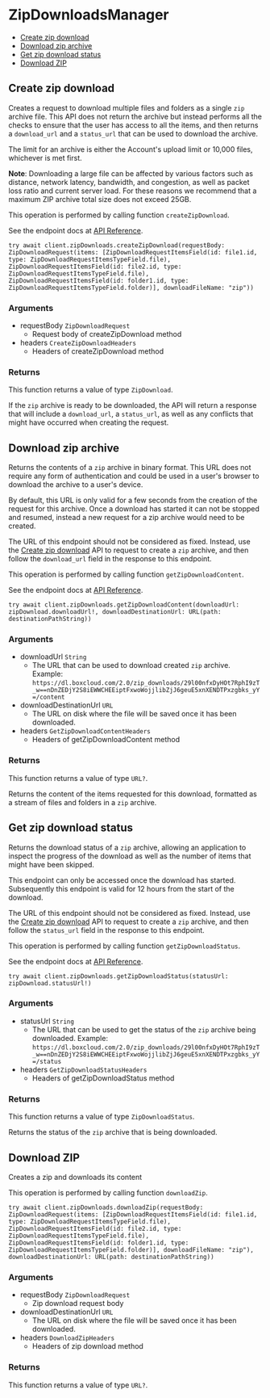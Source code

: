# ZipDownloadsManager


- [Create zip download](#create-zip-download)
- [Download zip archive](#download-zip-archive)
- [Get zip download status](#get-zip-download-status)
- [Download ZIP](#download-zip)

## Create zip download

Creates a request to download multiple files and folders as a single `zip`
archive file. This API does not return the archive but instead performs all
the checks to ensure that the user has access to all the items, and then
returns a `download_url` and a `status_url` that can be used to download the
archive.

The limit for an archive is either the Account's upload limit or
10,000 files, whichever is met first.

**Note**: Downloading a large file can be
affected by various
factors such as distance, network latency,
bandwidth, and congestion, as well as packet loss
ratio and current server load.
For these reasons we recommend that a maximum ZIP archive
total size does not exceed 25GB.

This operation is performed by calling function `createZipDownload`.

See the endpoint docs at
[API Reference](https://developer.box.com/reference/post-zip-downloads/).

<!-- sample post_zip_downloads -->
```
try await client.zipDownloads.createZipDownload(requestBody: ZipDownloadRequest(items: [ZipDownloadRequestItemsField(id: file1.id, type: ZipDownloadRequestItemsTypeField.file), ZipDownloadRequestItemsField(id: file2.id, type: ZipDownloadRequestItemsTypeField.file), ZipDownloadRequestItemsField(id: folder1.id, type: ZipDownloadRequestItemsTypeField.folder)], downloadFileName: "zip"))
```

### Arguments

- requestBody `ZipDownloadRequest`
  - Request body of createZipDownload method
- headers `CreateZipDownloadHeaders`
  - Headers of createZipDownload method


### Returns

This function returns a value of type `ZipDownload`.

If the `zip` archive is ready to be downloaded, the API will return a
response that will include a `download_url`, a `status_url`, as well as
any conflicts that might have occurred when creating the request.


## Download zip archive

Returns the contents of a `zip` archive in binary format. This URL does not
require any form of authentication and could be used in a user's browser to
download the archive to a user's device.

By default, this URL is only valid for a few seconds from the creation of
the request for this archive. Once a download has started it can not be
stopped and resumed, instead a new request for a zip archive would need to
be created.

The URL of this endpoint should not be considered as fixed. Instead, use
the [Create zip download](e://post_zip_downloads) API to request to create a
`zip` archive, and then follow the `download_url` field in the response to
this endpoint.

This operation is performed by calling function `getZipDownloadContent`.

See the endpoint docs at
[API Reference](https://developer.box.com/reference/get-zip-downloads-id-content/).

<!-- sample get_zip_downloads_id_content -->
```
try await client.zipDownloads.getZipDownloadContent(downloadUrl: zipDownload.downloadUrl!, downloadDestinationUrl: URL(path: destinationPathString))
```

### Arguments

- downloadUrl `String`
  - The URL that can be used to download created `zip` archive.  Example: `https://dl.boxcloud.com/2.0/zip_downloads/29l00nfxDyHOt7RphI9zT_w==nDnZEDjY2S8iEWWCHEEiptFxwoWojjlibZjJ6geuE5xnXENDTPxzgbks_yY=/content`
- downloadDestinationUrl `URL`
  - The URL on disk where the file will be saved once it has been downloaded.
- headers `GetZipDownloadContentHeaders`
  - Headers of getZipDownloadContent method


### Returns

This function returns a value of type `URL?`.

Returns the content of the items requested for this download, formatted as
a stream of files and folders in a `zip` archive.


## Get zip download status

Returns the download status of a `zip` archive, allowing an application to
inspect the progress of the download as well as the number of items that
might have been skipped.

This endpoint can only be accessed once the download has started.
Subsequently this endpoint is valid for 12 hours from the start of the
download.

The URL of this endpoint should not be considered as fixed. Instead, use
the [Create zip download](e://post_zip_downloads) API to request to create a
`zip` archive, and then follow the `status_url` field in the response to
this endpoint.

This operation is performed by calling function `getZipDownloadStatus`.

See the endpoint docs at
[API Reference](https://developer.box.com/reference/get-zip-downloads-id-status/).

<!-- sample get_zip_downloads_id_status -->
```
try await client.zipDownloads.getZipDownloadStatus(statusUrl: zipDownload.statusUrl!)
```

### Arguments

- statusUrl `String`
  - The URL that can be used to get the status of the `zip` archive being downloaded.  Example: `https://dl.boxcloud.com/2.0/zip_downloads/29l00nfxDyHOt7RphI9zT_w==nDnZEDjY2S8iEWWCHEEiptFxwoWojjlibZjJ6geuE5xnXENDTPxzgbks_yY=/status`
- headers `GetZipDownloadStatusHeaders`
  - Headers of getZipDownloadStatus method


### Returns

This function returns a value of type `ZipDownloadStatus`.

Returns the status of the `zip` archive that is being downloaded.


## Download ZIP

Creates a zip and downloads its content

This operation is performed by calling function `downloadZip`.



```
try await client.zipDownloads.downloadZip(requestBody: ZipDownloadRequest(items: [ZipDownloadRequestItemsField(id: file1.id, type: ZipDownloadRequestItemsTypeField.file), ZipDownloadRequestItemsField(id: file2.id, type: ZipDownloadRequestItemsTypeField.file), ZipDownloadRequestItemsField(id: folder1.id, type: ZipDownloadRequestItemsTypeField.folder)], downloadFileName: "zip"), downloadDestinationUrl: URL(path: destinationPathString))
```

### Arguments

- requestBody `ZipDownloadRequest`
  - Zip download request body
- downloadDestinationUrl `URL`
  - The URL on disk where the file will be saved once it has been downloaded.
- headers `DownloadZipHeaders`
  - Headers of zip download method


### Returns

This function returns a value of type `URL?`.




